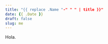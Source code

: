 ```yaml
---
title: "{{ replace .Name "-" " " | title }}"
date: {{ .Date }}
draft: false
slug: me
---
```


Hola.

